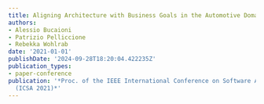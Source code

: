 ```yaml
---
title: Aligning Architecture with Business Goals in the Automotive Domain
authors:
- Alessio Bucaioni
- Patrizio Pelliccione
- Rebekka Wohlrab
date: '2021-01-01'
publishDate: '2024-09-28T18:20:04.422235Z'
publication_types:
- paper-conference
publication: '*Proc. of the IEEE International Conference on Software Architecture
  (ICSA 2021)*'
---
```

